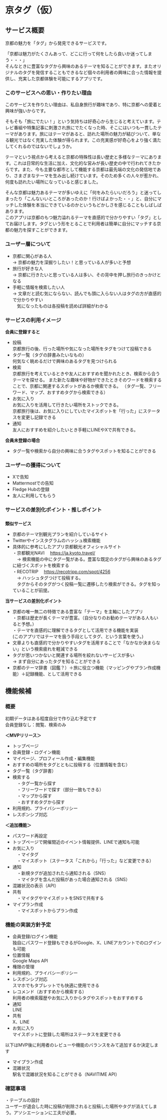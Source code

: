 # 京タグ（仮）
## サービス概要
京都の魅力を「タグ」から発見できるサービスです。  

「京都は魅力がたくさんあって、どこに行って何をしたら良いか迷ってしまう・・・」  
そんなときに豊富なタグから興味のあるテーマを知ることができます。またオリジナルのタグを発信することもできるなど個々の利用者の興味に合った情報を提供し、充実した京都体験を可能にするアプリです。

### このサービスへの思い・作りたい理由
このサービスを作りたい理由は、私自身旅行が趣味であり、特に京都への愛着と興味が強いからです。  

そもそも「旅にでたい！」という気持ちは好奇心から生じると考えています。テレビ番組や特集記事に刺激され旅にでたくなった時、そこにはいつも一貫したテーマがあります。旅にはテーマがあると、訪れた場所の魅力が結びついて、単なる観光ではなく充実した体験が得られます。この充実感が好奇心をより強く満たしてくれるのではないでしょうか。  

テーマという視点から考えると京都の特殊性は長い歴史と多様なテーマにあります。これは日常的な生活に加え、文化的な営みが長い歴史の中で行われてきたからです。また、今も主要な都市として機能する京都は最先端の文化の発信地であり、さまざまなテーマを生み出し続けています。そのため多くの人々が惹かれ、何度も訪れたい場所になっていると感じました。  

そんな京都は魅力あるテーマが多いゆえに「何をみたらいいだろう」と迷ってしまったり「こんないいところがあったのか！行けばよかった・・」と、自分にマッチした体験を本当にできているのかというもどかしさを感じることもしばしばあります。  
このアプリは京都のもつ魅力溢れるテーマを直感的で分かりやすい「タグ」としてお届けします。タグという形をとることで利用者は簡単に自分にマッチする京都の魅力を探すことができます。  

### ユーザー層について
- 京都に関心がある人  
→ 京都の魅力を深掘りしたい！と思っている人が多いと予想
- 旅行が好きな人  
→ 京都に行きたいと思っている人は多い、その背中を押し旅行のきっかけとなる  
- 手軽に情報を検索したい人  
→ 文章だと読む気にならない、読んでも頭に入らない人はタグの方が直感的で分かりやすい  
　気になったものは各投稿を読めば詳細がわかる

### サービスの利用イメージ

**会員に登録すると**  
- 投稿  
京都旅行の後、行った場所や気になった場所をタグをつけて投稿できる
- タグ一覧（タグの辞書みたいなもの）  
何気なく眺めるだけで興味のあるタグを見つけられる
- 検索  
京都旅行を考えているときや友人におすすめを聞かれたとき、検索から合うテーマを探せる。 
また新たな趣味や好物ができたときそのワードを検索することで、京都に関連するスポットがあるか検索できる。
（タグ一覧、フリーワード、マップ、おすすめタグから検索できる）  
- お気に入り  
お気に入りを活用して行きたい場所をストックできる。  
京都旅行後は、お気に入りにしていたマイスポットを「行った」にステータスを変更し記録できる 
- 通知  
友人におすすめを紹介したいとき手軽にLINEやXで共有できる。  

**会員未登録の場合**  
- タグ一覧や検索から自分の興味に合うタグやスポットを知ることができる  


### ユーザーの獲得について
- Xで告知  
- Mattermostでの告知  
- Fledge Hubの登録  
- 友人に利用してもらう  

### サービスの差別化ポイント・推しポイント
### 
**類似サービス**
- 京都のテーマ別観光プランを紹介しているサイト
- Twitterやインスタグラムのハッシュ検索機能
- 具体的に参考にしたアプリ京都観光オフィシャルサイト  
・京都観光NAVI
　https://ja.kyoto.travel/  
　→ 検索機能の中にタグ一覧がある。豊富な既定のタグがら興味のあるタグに紐づくスポットを検索する    
・RECOTRIP
　https://recotripp.com/spot/4256  
　→ ハッシュタグつけて投稿する。  
　タグからそのタグがつく投稿一覧に遷移したり検索ができる。タグを知っていることが前提。  


**当サービスの差別化ポイント**
- 京都の唯一無二の特徴である豊富な「テーマ」を主軸にしたアプリ   
・京都は歴史が長くテーマが豊富。（自分なりのお勧めテーマがある人もいると予想。）  
・テーマを直感的に理解できるタグとして活用できる機能を実装  
(このアプリではテーマを扱う手段としてタグ、という言葉を使う。)  
- 文章よりも直感的で分かりやすいタグを活用することで「なかなか決まらない」という検索疲れを軽減できる  
- タグが思いつかないと関連する場所を絞れないサービスが多い  
→ まず自分にあったタグを知ることができる  
- 京都のテーマ辞書（図鑑？）＋旅に役立つ機能（マッピングやプラン作成機能）＋記録機能、として活用できる  

## 機能候補
### 概要  
初期データはある程度自分で作り込む予定です  
会員登録なし：閲覧、検索のみ  

**＜MVPリリース＞**
- トップページ
- 会員登録・ログイン機能
- マイページ、プロフィール作成・編集機能
- おすすめの場所をタグとともに投稿する（位置情報を含む） 
- タグ一覧（タグ辞書）  
- 検索する  
　・タグ一覧から探す  
　・フリーワードで探す（部分一致もできる）  
　・マップから探す  
　・おすすめタグから探す  
- 利用規約、プライバシーポリシー  
- レスポンシブ対応  

**＜追加機能＞**
- パスワード再設定
- トップページで開催間近のイベント情報提供、LINEで通知も可能
- お気に入り  
　・マイタグ  
　・マイスポット（ステータス「これから」「行った」など変更できる） 
- 通知  
　・新規タグが追加されたら通知される（SNS）  
　・マイタグを含んだ投稿があった場合通知される（SNS）
- 混雑状況の表示（API）  
- 共有  
　・マイタグやマイスポットをSNSで共有する
- マイプラン作成  
　・マイスポットからプラン作成  

### 機能の実装方針予定
- 会員登録/ログイン機能  
独自にパスワード登録もできるがGoogle、X、LINEアカウントでのログインも可能   
- 位置情報  
Google Maps API  
- 権限の管理  
- 利用規約、プライバシーポリシー  
- レスポンシブ対応  
スマホでもタブレットでも快適に使用できる
- レコメンド（おすすめから検索する）  
利用者の検索履歴やお気に入りからタグやスポットをおすすめする  
- 通知  
LINE   
- 共有  
X、LINE   
- お気に入り  
マイスポットに登録した場所はステータスを変更できる 
  

以下はMVP後に利用者のレビューや機能のバランスをみて追加するか決定します
- マイプラン作成  
- 混雑状況  
駅名で混雑状況を知ることができる（NAVITIME API）  

### 確認事項
・テーブルの設計  
ユーザーが退会した時に投稿が削除されると投稿した場所やタグが消えてしまう。アソシエーションに工夫が必要。
